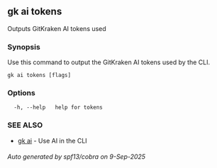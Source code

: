 ## gk ai tokens

Outputs GitKraken AI tokens used

### Synopsis


Use this command to output the GitKraken AI tokens used by the CLI.


```
gk ai tokens [flags]
```

### Options

```
  -h, --help   help for tokens
```

### SEE ALSO

* [gk ai](gk_ai.md)	 - Use AI in the CLI

###### Auto generated by spf13/cobra on 9-Sep-2025

